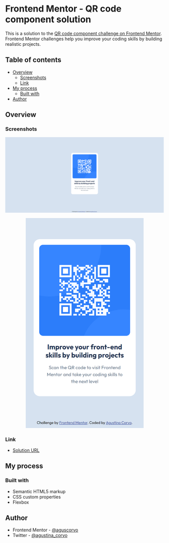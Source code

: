 # Frontend Mentor - QR code component solution

This is a solution to the [QR code component challenge on Frontend Mentor](https://www.frontendmentor.io/challenges/qr-code-component-iux_sIO_H). Frontend Mentor challenges help you improve your coding skills by building realistic projects.

## Table of contents

- [Overview](#overview)
  - [Screenshots](#screenshots)
  - [Link](#link)
- [My process](#my-process)
  - [Built with](#built-with)
- [Author](#author)

## Overview

### Screenshots

<img src="./design/desktop-screenshot.png">

<p align="center"> 
<img src="./design/mobile-screenshot.png" width="375" height="667">

### Link

- [Solution URL](https://aguscorvo.github.io/qr-code-component/)

## My process

### Built with

- Semantic HTML5 markup
- CSS custom properties
- Flexbox

## Author

- Frontend Mentor - [@aguscorvo](https://www.frontendmentor.io/profile/aguscorvo)
- Twitter - [@agustina_corvo](https://twitter.com/agustina_corvo)
